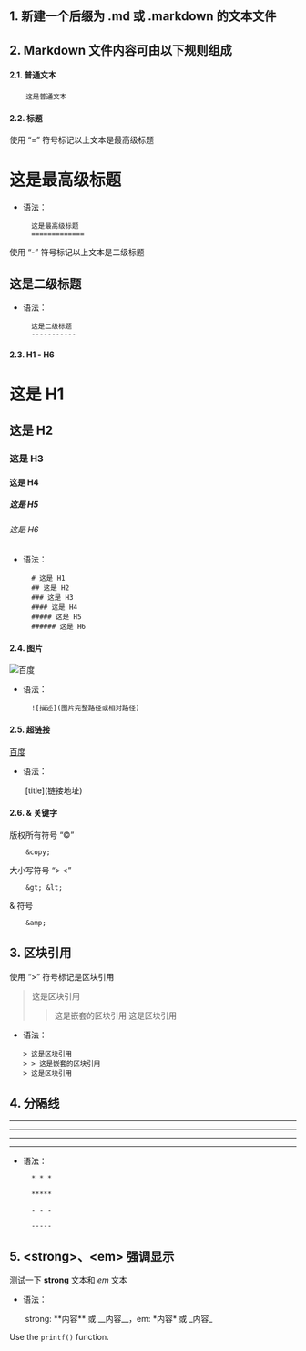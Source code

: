 
## 1. 新建一个后缀为 .md 或 .markdown 的文本文件

## 2. Markdown 文件内容可由以下规则组成

#### 2.1. 普通文本

        这是普通文本

#### 2.2. 标题

使用 “=” 符号标记以上文本是最高级标题

这是最高级标题
=============

* 语法：

        这是最高级标题
        =============

使用 “-” 符号标记以上文本是二级标题

这是二级标题
-----------

* 语法：

        这是二级标题
        -----------

#### 2.3. H1 - H6

# 这是 H1
## 这是 H2
### 这是 H3
#### 这是 H4
##### 这是 H5
###### 这是 H6

* 语法：

        # 这是 H1
        ## 这是 H2
        ### 这是 H3
        #### 这是 H4
        ##### 这是 H5
        ###### 这是 H6

#### 2.4. 图片

![百度](https://www.baidu.com/img/bd_logo1.png)

* 语法：

        ![描述](图片完整路径或相对路径)

#### 2.5. 超链接

[百度](http://www.baidu.com)

* 语法：

        \[title\](链接地址)

#### 2.6. &amp; 关键字

版权所有符号 “&copy;”

        &copy;

大小写符号 “&gt; &lt;”

        &gt; &lt;

&amp; 符号

        &amp;

## 3. 区块引用

使用 “&gt;” 符号标记是区块引用

> 这是区块引用
> > 这是嵌套的区块引用
> 这是区块引用

* 语法：

      > 这是区块引用
      > > 这是嵌套的区块引用
      > 这是区块引用

## 4. 分隔线

* * *

*****

- - -

-----

* 语法：

        * * *

        *****

        - - -

        -----

## 5. &lt;strong&gt;、&lt;em&gt; 强调显示

测试一下 **strong** 文本和 *em* 文本

* 语法：

        strong: \*\*内容\*\* 或 \_\_内容\_\_，em: \*内容\* 或 \_内容\_

Use the `printf()` function.

